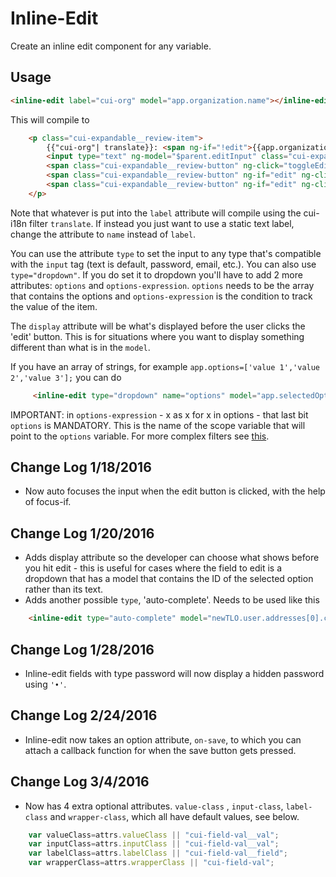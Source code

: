 # Inline-Edit

Create an inline edit component for any variable.

## Usage

```html
<inline-edit label="cui-org" model="app.organization.name"></inline-edit>
```

This will compile to

```html
    <p class="cui-expandable__review-item">
        {{"cui-org"| translate}}: <span ng-if="!edit">{{app.organization.name}}</span>
        <input type="text" ng-model="$parent.editInput" class="cui-expandable__review-input" ng-init="matchModels()" ng-if="edit"/>
        <span class="cui-expandable__review-button" ng-click="toggleEdit()" ng-if="!edit"> Edit</span>
        <span class="cui-expandable__review-button" ng-if="edit" ng-click="saveInput();toggleEdit();"> Save</span>
        <span class="cui-expandable__review-button" ng-if="edit" ng-click="toggleEdit()"> Cancel</span>
    </p>
```

Note that whatever is put into the `label` attribute will compile using the cui-i18n filter `translate`. If instead you just want to use a static text label, change the attribute to `name` instead of `label`.

You can use the attribute `type` to set the input to any type that's compatible with the `input` tag (text is default, password, email, etc.). You can also use `type="dropdown"`.
If you do set it to dropdown you'll have to add 2 more attributes: `options` and `options-expression`.
`options` needs to be the array that contains the options and `options-expression` is the condition to track the value of the item.

The `display` attribute will be what's displayed before the user clicks the 'edit' button. This is for situations where you want to display something different than what is in the `model`.

If you have an array of strings, for example `app.options=['value 1','value 2','value 3'];` you can do
```html
     <inline-edit type="dropdown" name="options" model="app.selectedOption" options-expression="x as x for x in options" options="app.options" display="selectedOption.textToBeDisplayed"></inline-edit>
```

IMPORTANT: in `options-expression` - x as x for x in options - that last bit `options` is MANDATORY. This is the name of the scope variable that will point to the `options` variable. For more complex filters see [this](https://docs.angularjs.org/api/ng/directive/ngOptions).

## Change Log 1/18/2016

* Now auto focuses the input when the edit button is clicked, with the help of focus-if.

## Change Log 1/20/2016

* Adds display attribute so the developer can choose what shows before you hit edit - this is useful for cases where the field to edit is a dropdown that has a model that contains the ID of the selected option rather than its text.
* Adds another possible `type`, 'auto-complete'. Needs to be used like this
```html
    <inline-edit type="auto-complete" model="newTLO.user.addresses[0].country" display="newTLO.user.addresses[0].country.title || newTLO.user.addresses[0].country" label="cui-country" selected-object="newTLO.user.addresses[0].country" model="newTLO.user.addresses[0].country" local-data="base.countries" search-fields="name" title-field="name"></inline-edit>
```

## Change Log 1/28/2016

* Inline-edit fields with type password will now display a hidden password using `'•'`.

## Change Log 2/24/2016

* Inline-edit now takes an option attribute, `on-save`, to which you can attach a callback function for when the save button gets pressed.

## Change Log 3/4/2016

* Now has 4 extra optional attributes. `value-class` , `input-class`, `label-class` and `wrapper-class`, which all have default values, see below.
```javascript
    var valueClass=attrs.valueClass || "cui-field-val__val";
    var inputClass=attrs.inputClass || "cui-field-val__val";
    var labelClass=attrs.labelClass || "cui-field-val__field";
    var wrapperClass=attrs.wrapperClass || "cui-field-val";
```